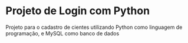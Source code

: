 # Projeto de Login com Python
 Projeto para o cadastro de cientes utilizando Python como linguagem de programação, e MySQL como banco de dados
